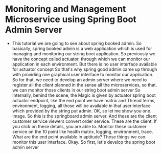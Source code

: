 # Monitoring and Management Microservice using Spring Boot Admin Server

* This tutorial we are going to see about spring booked admin. So basically, spring booked admin is a web application which is used for managing and monitoring our string boot application. So previously we have the concept called actuator, through which we can monitor our application in each environment. But there is no user interface available for actuator concept So that's why spring good admin came up through with providing one graphical user interface to monitor our application. So for that, we need to develop an admin server where we need to register all the client planned in the sense all the microservices, so that. we can monitor those clients in our string boot admin server So internally, behind the scene, the Magic is given by actuator spring boot actuator endpoint, like the end point we have matrix and Thread terms, environment, logging, all those will be available in that user interface which provided by the string put admin. OK, so let me show you one. Image. So this is the springboard admin server. And these are the client customer service viewers convert order service. These are the client. If you click on these details, you are able to. Monitor these customer service on the 10 point like health matrix, logging, environment, trace. What are the end point available in aptitude? Those things we can monitor this user interface. Okay. So first, let's develop the spring boot admin server
